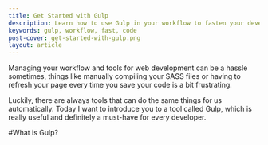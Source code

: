 ```yaml
---
title: Get Started with Gulp
description: Learn how to use Gulp in your workflow to fasten your development process.
keywords: gulp, workflow, fast, code
post-cover: get-started-with-gulp.png
layout: article
---
```


Managing your workflow and tools for web development can be a hassle sometimes, things like manually compiling your SASS files or having to refresh your page every time you save your code is a bit frustrating.

Luckily, there are always tools that can do the same things for us automatically. Today I want to introduce you to a tool called Gulp, which is really useful and definitely a must-have for every developer.


#What is Gulp?
